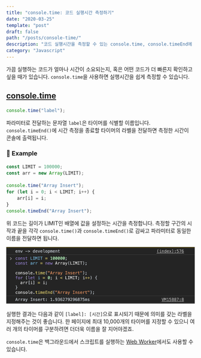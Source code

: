 ```yaml
---
title: "console.time: 코드 실행시간 측정하기"
date: "2020-03-25"
template: "post"
draft: false
path: "/posts/console-time/"
description: "코드 실행시간을 측정할 수 있는 console.time, console.timeEnd에 대한 글입니다."
category: "Javascript"
---
```


가끔 실행하는 코드가 얼마나 시간이 소요되는지, 혹은 어떤 코드가 더 빠른지 확인하고 싶을 때가 있습니다. `console.time`을 사용하면 실행시간을 쉽게 측정할 수 있습니다.

## [console.time](https://developer.mozilla.org/ko/docs/Web/API/Console/time)

```js
console.time("label");
```

파라미터로 전달하는 문자열 `label`은 타이머를 식별할 이름입니다. `console.timeEnd()`에 시간 측정을 종료할 타이머의 라벨을 전달하면 측정한 시간이 콘솔에 출력됩니다.

### 📍 Example

```js
const LIMIT = 100000;
const arr = new Array(LIMIT);

console.time("Array Insert");
for (let i = 0; i < LIMIT; i++) {
    arr[i] = i;
}
console.timeEnd("Array Insert");
```

위 코드는 길이가 LIMIT인 배열에 값을 설정하는 시간을 측정합니다. 측정할 구간의 시작과 끝을 각각 `console.time()`과 `console.timeEnd()`로 감싸고 파라미터로 동일한 이름을 전달하면 됩니다.

![실행 결과](../../image/2020/2020-03-26-console-time/result.png)

실행한 결과는 다음과 같이 `[label]: [시간]`으로 표시되기 때문에 의미를 갖는 라벨을 지정해주는 것이 좋습니다. 한 페이지에 최대 10,000개의 타이머를 지정할 수 있으니 여러 개의 타이머를 구분하려면 더더욱 이름을 잘 지어야겠죠.

`console.time`은 백그라운드에서 스크립트를 실행하는 [Web Worker](https://developer.mozilla.org/ko/docs/Web/API/Web_Workers_API)에서도 사용할 수 있습니다.
